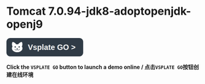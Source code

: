 # Tomcat 7.0.94-jdk8-adoptopenjdk-openj9

<a href="https://www.vsplate.com/?docker-compose=https://github.com/vsplate/dcenvs/tomcat/7.0.94-jdk8-adoptopenjdk-openj9"><img alt="VSPLATE GO" src="https://raw.githubusercontent.com/vsplate/images/master/vsgo_btn.png" width="200px"></a>

**Click the `VSPLATE GO` button to launch a demo online / 点击`VSPLATE GO`按钮创建在线环境**